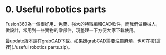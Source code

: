 # 0. Useful robotics parts

Fusion360為一個很好用、免費、強大的特徵編輯CAD軟件，而我們做機械人，做設計，常用到一些實物的零部件，現整理一下方便大家下載使用。

最update版本請在[grabCAD](https://grabcad.com/library/useful-robotics-parts-1)下載。如果嫌grabCAD需要注冊麻煩，也可在按[這裡](./useful robotics parts.zip)。